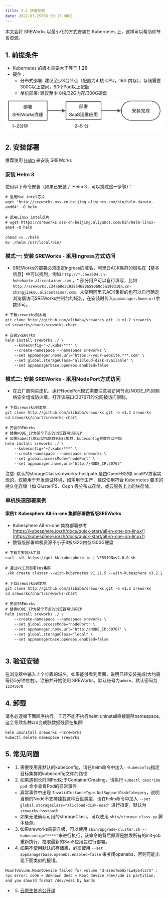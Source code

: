 ```yaml
---
title: 2.1 快速安装
date: 2022-03-25T03:39:17.000Z
---
```


本文会将 SREWorks 以最小化的方式安装在 Kubernetes 上，这样可以帮助你节省资源。
<a name="YjupE"></a>

## 1. 前提条件

- Kubernetes 的版本需要大于等于 **1.20**
- 硬件：
   - 分布式部署: 建议至少3台节点（配置为4 核 CPU，16G 内存），存储需要300G以上空间，90个Pod以上配额
   - 单机部署: 建议至少 8核/32G内存/300G硬盘

![](./pictures/1646727414037-e8db2b27-c269-43d1-ae16-b365abf02f39.jpeg.png)


<a name="a3nMk"></a>

## 2. 安装部署

推荐使用 [Helm](https://helm.sh/) 来安装 SREWorks
<a name="Q2bE2"></a>

### 安装 Helm 3
使用以下命令安装（如果已安装了 Helm 3，可以跳过这一步骤）：
```
# 适用Mac intel芯片
wget "http://sreworks.oss-cn-beijing.aliyuncs.com/bin/helm-darwin-amd64" -O helm

# 适用Linux intel芯片
# wget https://sreworks.oss-cn-beijing.aliyuncs.com/bin/helm-linux-am64 -O helm

chmod +x ./helm
mv ./helm /usr/local/bin/
```


<a name="bGvPN"></a>

### 模式一: 安装 SREWorks - 采用Ingress方式访问

- SREWorks的部署必须指定ingress的域名，阿里云ACK集群的域名在【基本信息】中可以找到，例如 `http://*.ceea604.cn-huhehaote.alicontainer.com` ，* 部分用户可以自行填写，比如`http://sreworks.c34a60e3c93854680b590b0d5a190310a.cn-zhangjiakou.alicontainer.com`。未使用阿里云ACK集群的也可以自行确定浏览器访问SREWorks控制台的域名，在安装时传入`appmanager.home.url`参数即可。

```
# 下载sreworks到本地
git clone http://github.com/alibaba/sreworks.git -b v1.2 sreworks
cd sreworks/chart/sreworks-chart

# 安装SREWorks
helm install sreworks ./ \
    --kubeconfig="~/.kube/***" \
    --create-namespace --namespace sreworks \
    --set appmanager.home.url="https://your-website.***.com" \
    --set global.storageClass="alicloud-disk-available" \
    --set appmanagerbase.openebs.enabled=false

```
<a name="BVhm0"></a>

### 
<a name="XuoKV"></a>

### 模式二: 安装 SREWorks - 采用NodePort方式访问

- 在云厂商购买虚机，运行NodePort模式需要注意被访问节点(NODE_IP)的网络安全组或防火墙，打开该端口(30767)的公网被访问限制。

```
# 下载sreworks到本地
git clone http://github.com/alibaba/sreworks.git -b v1.2 sreworks
cd sreworks/chart/sreworks-chart

# 安装SREWorks
# 替换NODE_IP为某个节点的浏览器可访问IP
# 如果kubectl默认就指向目标k8s集群，kubeconfig参数可以不加
helm install sreworks ./ \
    --kubeconfig="~/.kube/***" \
    --create-namespace --namespace sreworks \
    --set global.accessMode="nodePort" \
    --set appmanager.home.url="http://NODE_IP:30767"
```
注意: 默认的storageClass:sreworks-hostpath 是由OpenEBS的LocalPV方案实现的，仅能用于开发测试环境，如需用于生产，建议使用符合 Kubernetes 要求的持久化存储（如 GlusterFS、Ceph 等分布式存储，或云服务上上的块存储。

<a name="WnkgP"></a>

### 单机快速部署案例

<a name="tlxyG"></a>

#### 案例1: Kubesphere All-in-one 集群部署数智版SREWorks

- Kubesphere All-in-one 集群部署参考 [https://kubesphere.io/zh/docs/quick-start/all-in-one-on-linux/](https://kubesphere.io/zh/docs/quick-start/all-in-one-on-linux/)
- 数智版部署单机资源不小于8核/32G内存/300G硬盘
```shell
# 下载并安装kk工具
curl -sfL https://get-kk.kubesphere.io | VERSION=v2.0.0 sh -

# 通过kk工具部署k8s集群
./kk create cluster --with-kubernetes v1.21.5 --with-kubesphere v3.2.1

# 下载sreworks到本地
git clone http://github.com/alibaba/sreworks.git -b v1.2 sreworks
cd sreworks/chart/sreworks-chart

# 安装SREWorks
# 替换NODE_IP为某个节点的浏览器可访问IP
helm install sreworks ./ \
    --create-namespace --namespace sreworks \
    --set global.accessMode="nodePort" \
    --set appmanager.home.url="http://NODE_IP:30767" \
    --set global.storageClass="local" \
    --set appmanagerbase.openebs.enabled=false
    
```

<a name="B0jOJ"></a>

## 
<a name="VVCN0"></a>

## 3. 验证安装
在浏览器中输入上个步骤的域名，如果能够看到页面，说明已经安装完成(大约需等待5分钟左右)。注册并开始使用 SREWorks。默认账号为`admin`，默认密码为`12345678`


<a name="g1pDy"></a>

## 4. 卸载
请务必遵循下面顺序执行。千万不能不执行helm uninstall直接删除namespace，这会导致各种crd变成脏数据残留在集群!
```
helm uninstall sreworks -nsreworks
kubectl delete namespace sreworks
```


<a name="TV878"></a>

## 5. 常见问题

- 1. 需要使用非默认的kubeconfig，请在helm命令中加入`--kubeconfig`指定目标集群的kubeconfig文件的路径
- 2. 如果遇到长时间Pod处于ContainerCreating，请执行 `kubectl describe pod `命令查看Pod的异常事件
   - 异常事件中出现 `InvalidInstanceType.NotSupportDiskCategory`，说明当前的Node不支持挂载这种云盘类型，请在helm命令中加入 `--set global.storageClass="alicloud-disk-essd"` 进行指定，默认为`sreworks-hostpath`
   - 如果无法确认可用的storageClass，可以使用 `sbin/storage-class.py` 脚本检测。
- 3. 如果sreworks需要升级，可以使用 `sbin/upgrade-cluster.sh --kubeconfig="****"`来进行执行，该命令的背后原理是触发所有的init-job重新执行，拉取最新的SaaS应用包进行部署。
- 4. 如果不使用默认的存储集，必须使用 `--set appmanagerbase.openebs.enabled=false` 来关闭openebs，否则可能出现下面类似的报错。
```
MountVolume.MountDevice failed for volume "d-2zec7mb0xriw4p64l3r5" : rpc error: code = Unknown desc = Root device /dev/vde is partition, and you should format /dev/vde1 by hands
```

- 5.  [云原生技术公开课](https://edu.aliyun.com/roadmap/cloudnative)
